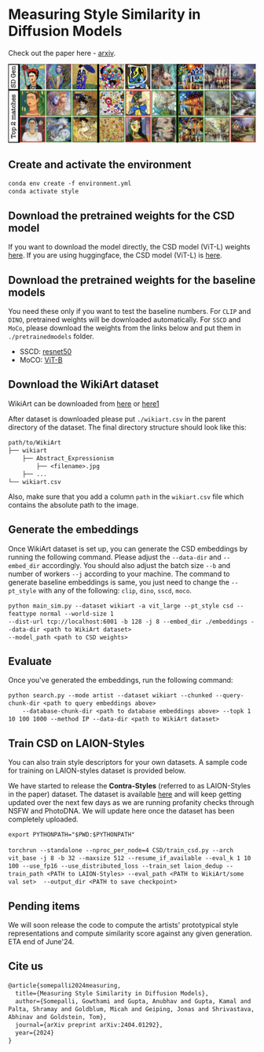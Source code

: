 # Measuring Style Similarity in Diffusion Models
Check out the paper here - [arxiv](https://arxiv.org/abs/2404.01292).

![alt text](github_teaser.jpg "Generations from Stable Diffusion and corresponding matches from LAION-Styles split")

## Create and activate the environment

```
conda env create -f environment.yml
conda activate style
```

## Download the pretrained weights for the CSD model

If you want to download the model directly, the CSD model (ViT-L) weights [here](https://drive.google.com/file/d/1FX0xs8p-C7Ob-h5Y4cUhTeOepHzXv_46/view?usp=sharing).
If you are using huggingface, the CSD model (ViT-L) is [here](https://huggingface.co/tomg-group-umd/CSD-ViT-L).


## Download the pretrained weights for the baseline models

You need these only if you want to test the baseline numbers. For `CLIP` and `DINO`, pretrained weights will be downloaded automatically. For `SSCD` and `MoCo`, please download the weights
from the links below and put them in `./pretrainedmodels` folder.

* SSCD: [resnet50](https://dl.fbaipublicfiles.com/sscd-copy-detection/sscd_disc_mixup.torchscript.pt)
* MoCO: [ViT-B](https://dl.fbaipublicfiles.com/moco-v3/vit-b-300ep/vit-b-300ep.pth.tar)



## Download the WikiArt dataset
WikiArt can be downloaded from [here](https://drive.google.com/file/d/1vTChp3nU5GQeLkPwotrybpUGUXj12BTK/view?usp=drivesdk0)
or [here1](http://web.fsktm.um.edu.my/~cschan/source/ICIP2017/wikiart.zip)

After dataset is downloaded please put `./wikiart.csv` in the parent directory of the dataset. The final directory structure should look like this:
```
path/to/WikiArt
├── wikiart
    ├── Abstract_Expressionism
        ├── <filename>.jpg
    ├── ...
└── wikiart.csv
```

Also, make sure that you add a column `path` in the `wikiart.csv` file which contains the absolute path to the image.

## Generate the embeddings

Once WikiArt dataset is set up, you can generate the CSD embeddings by running the following command. Please adjust
the `--data-dir` and `--embed_dir` accordingly. You should also adjust the batch size `--b` and number of workers `--j`
according to your machine. The command to generate baseline embeddings is same, you just need to change the `--pt_style`
with any of the following: `clip`, `dino`, `sscd`, `moco`.

```angular2html
python main_sim.py --dataset wikiart -a vit_large --pt_style csd --feattype normal --world-size 1 
--dist-url tcp://localhost:6001 -b 128 -j 8 --embed_dir ./embeddings --data-dir <path to WikiArt dataset>
--model_path <path to CSD weights>
```

## Evaluate
Once you've generated the embeddings, run the following command:

```angular2html
python search.py --mode artist --dataset wikiart --chunked --query-chunk-dir <path to query embeddings above> 
    --database-chunk-dir <path to database embeddings above> --topk 1 10 100 1000 --method IP --data-dir <path to WikiArt dataset>
```

## Train CSD on LAION-Styles

You can also train style descriptors for your own datasets. A sample code for training on LAION-styles dataset is provided below.

We have started to release the **Contra-Styles** (referred to as LAION-Styles in the paper) dataset. The dataset is available [here](https://huggingface.co/datasets/tomg-group-umd/ContraStyles)
and will keep getting updated over the next few days as we are running profanity checks through NSFW and PhotoDNA. We will update here once the dataset has been completely uploaded.

```
export PYTHONPATH="$PWD:$PYTHONPATH"

torchrun --standalone --nproc_per_node=4 CSD/train_csd.py --arch vit_base -j 8 -b 32 --maxsize 512 --resume_if_available --eval_k 1 10 100 --use_fp16 --use_distributed_loss --train_set laion_dedup --train_path <PATH to LAION-Styles> --eval_path <PATH to WikiArt/some val set>  --output_dir <PATH to save checkpoint>
```

## Pending items

We will soon release the code to compute the artists' prototypical style representations and compute similarity score against any given generation. ETA end of June'24.

## Cite us

```
@article{somepalli2024measuring,
  title={Measuring Style Similarity in Diffusion Models},
  author={Somepalli, Gowthami and Gupta, Anubhav and Gupta, Kamal and Palta, Shramay and Goldblum, Micah and Geiping, Jonas and Shrivastava, Abhinav and Goldstein, Tom},
  journal={arXiv preprint arXiv:2404.01292},
  year={2024}
}
```
